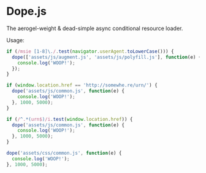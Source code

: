 Dope.js
=======

The aerogel-weight & dead-simple async conditional resource loader.

Usage:
~~~ javascript
if (/msie [1-8]\./.test(navigator.userAgent.toLowerCase())) {
  dope(['assets/js/augment.js', 'assets/js/polyfill.js'], function(e) {
    console.log('WOOP!');
  });
}

if (window.location.href == 'http://somewhe.re/urn/') {
  dope('assets/js/common.js', function(e) {
    console.log('WOOP!');
  }, 1000, 5000);
}

if (/^.*(urn$)/i.test(window.location.href)) {
  dope('assets/js/common.js', function(e) {
    console.log('WOOP!');
  }, 1000, 5000);
}

dope('assets/css/common.js', function(e) {
  console.log('WOOP!');
}, 1000, 5000);
~~~
